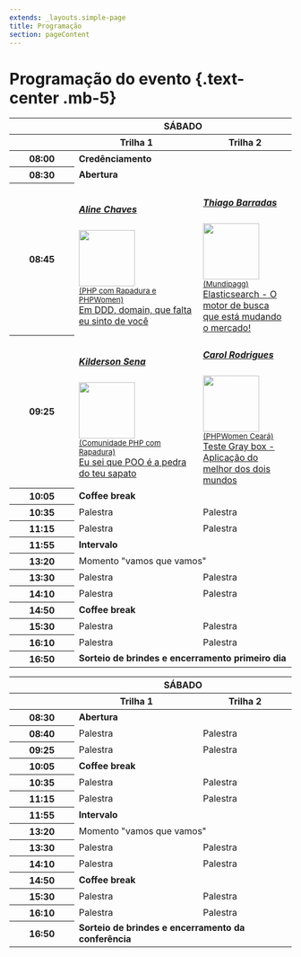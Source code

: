 ```yaml
---
extends: _layouts.simple-page
title: Programação
section: pageContent
---
```


# Programação do evento {.text-center .mb-5}

<table class="table table-bordered table-hover table-condensed text-center">
  <thead>
    <tr class="thead-dark">
      <th scope="col" width="100"></th>
      <th scope="col" colspan="2">SÁBADO</th>
    </tr>
    <tr class="thead-dark">
      <th scope="col"></th>
      <th scope="col" width="44%">Trilha 1</th>
      <th scope="col">Trilha 2</th>
    </tr>
  </thead>
  <tbody>
    <tr>
      <th scope="row" class="table-secondary">08:00</th>
      <td colspan="2"><strong>Credênciamento</strong></td>
    </tr>
    <tr>
      <th scope="row" class="table-secondary">08:30</th>
      <td colspan="2"><strong>Abertura</strong></td>
    </tr>
    <tr>
      <th scope="row" class="table-secondary">08:45</th>
      <td>
        <a href="#" data-toggle="modal" data-target="#myModal">
          <h5>Aline Chaves</h5>
          <img src="https://phpeste.net/assets/images/uploads/aline-chaves.jpg" class="img-reponsive rounded-circle" width="100"><br>
          <small>(PHP com Rapadura e PHPWomen)</small><br>
          Em DDD, domain, que falta eu sinto de você
        </a>
      </td>
      <td>
        <a href="#">
          <h5>Thiago Barradas</h5>
          <img src="https://phpeste.net/assets/images/uploads/thiago-barradas.jpg" class="img-reponsive rounded-circle" width="100"><br>
          <small>(Mundipagg)</small><br>
          Elasticsearch - O motor de busca que está mudando o mercado!
        </a>
      </td>
    </tr>
    <tr>
      <th scope="row" class="table-secondary">09:25</th>
      <td>
        <a href="#">
          <h5>Kilderson Sena</h5>
          <img src="https://phpeste.net/assets/images/uploads/kilderson-sena.jpg" class="img-reponsive rounded-circle" width="100"><br>
          <small>(Comunidade PHP com Rapadura)</small><br>
          Eu sei que POO é a pedra do teu sapato
        </a>
      </td>
      <td>
        <a href="#">
          <h5>Carol Rodrigues</h5>
          <img src="https://phpeste.net/assets/images/uploads/carol-rodrigues.jpg" class="img-reponsive rounded-circle" width="100"><br>
          <small>(PHPWomen Ceará)</small><br>
          Teste Gray box - Aplicação do melhor dos dois mundos
        </a>
      </td>
    </tr>
    <tr>
      <th scope="row" class="table-secondary">10:05</th>
      <td colspan="3"><strong>Coffee break</strong></td>
    </tr>
    <tr>
      <th scope="row" class="table-secondary">10:35</th>
      <td>Palestra</td>
      <td>Palestra</td>
    </tr>
    <tr>
      <th scope="row" class="table-secondary">11:15</th>
      <td>Palestra</td>
      <td>Palestra</td>
    </tr>
    <tr>
      <th scope="row" class="table-secondary">11:55</th>
      <td colspan="3"><strong>Intervalo</strong></td>
    </tr>
    <tr>
      <th scope="row" class="table-secondary">13:20</th>
      <td colspan="2">Momento "vamos que vamos"</td>
    </tr>
    <tr>
      <th scope="row" class="table-secondary">13:30</th>
      <td>Palestra</td>
      <td>Palestra</td>
    </tr>
    <tr>
      <th scope="row" class="table-secondary">14:10</th>
      <td>Palestra</td>
      <td>Palestra</td>
    </tr>
    <tr>
      <th scope="row" class="table-secondary">14:50</th>
      <td colspan="3"><strong>Coffee break</strong></td>
    </tr>
    <tr>
      <th scope="row" class="table-secondary">15:30</th>
      <td>Palestra</td>
      <td>Palestra</td>
    </tr>
    <tr>
      <th scope="row" class="table-secondary">16:10</th>
      <td>Palestra</td>
      <td>Palestra</td>
    </tr>
    <tr>
      <th scope="row" class="table-secondary">16:50</th>
      <td colspan="3"><strong>Sorteio de brindes e encerramento primeiro dia</strong></td>
    </tr>
  </tbody>
</table>

<table class="table table-bordered text-center">
  <thead>
    <tr class="thead-dark">
      <th scope="col" width="100"></th>
      <th scope="col" colspan="2">SÁBADO</th>
    </tr>
    <tr class="thead-dark">
      <th scope="col"></th>
      <th scope="col" width="44%">Trilha 1</th>
      <th scope="col">Trilha 2</th>
    </tr>
  </thead>
  <tbody>
    <tr>
      <th scope="row" class="table-secondary">08:30</th>
      <td colspan="2"><strong>Abertura</strong></td>
    </tr>
    <tr>
      <th scope="row" class="table-secondary">08:40</th>
      <td>Palestra</td>
      <td>Palestra</td>
    </tr>
    <tr>
      <th scope="row" class="table-secondary">09:25</th>
      <td>Palestra</td>
      <td>Palestra</td>
    </tr>
    <tr>
      <th scope="row" class="table-secondary">10:05</th>
      <td colspan="3"><strong>Coffee break</strong></td>
    </tr>
    <tr>
      <th scope="row" class="table-secondary">10:35</th>
      <td>Palestra</td>
      <td>Palestra</td>
    </tr>
    <tr>
      <th scope="row" class="table-secondary">11:15</th>
      <td>Palestra</td>
      <td>Palestra</td>
    </tr>
    <tr>
      <th scope="row" class="table-secondary">11:55</th>
      <td colspan="3"><strong>Intervalo</strong></td>
    </tr>
    <tr>
      <th scope="row" class="table-secondary">13:20</th>
      <td colspan="2">Momento "vamos que vamos"</td>
    </tr>
    <tr>
      <th scope="row" class="table-secondary">13:30</th>
      <td>Palestra</td>
      <td>Palestra</td>
    </tr>
    <tr>
      <th scope="row" class="table-secondary">14:10</th>
      <td>Palestra</td>
      <td>Palestra</td>
    </tr>
    <tr>
      <th scope="row" class="table-secondary">14:50</th>
      <td colspan="3"><strong>Coffee break</strong></td>
    </tr>
    <tr>
      <th scope="row" class="table-secondary">15:30</th>
      <td>Palestra</td>
      <td>Palestra</td>
    </tr>
    <tr>
      <th scope="row" class="table-secondary">16:10</th>
      <td>Palestra</td>
      <td>Palestra</td>
    </tr>
    <tr>
      <th scope="row" class="table-secondary">16:50</th>
      <td colspan="3"><strong>Sorteio de brindes e encerramento da conferência</strong></td>
    </tr>
  </tbody>
</table>
